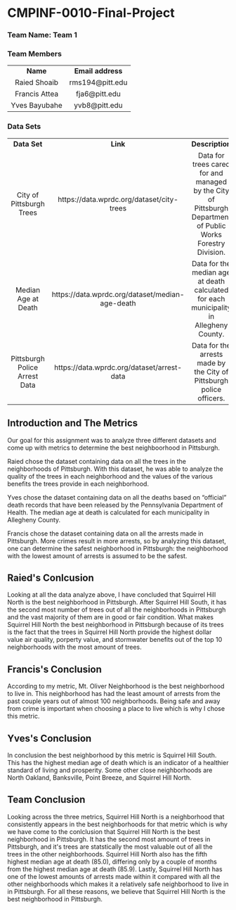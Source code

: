# CMPINF-0010-Final-Project

### Team Name: Team 1

### Team Members

<table>
  <tr>
    <td align="center"><b>Name</b></td>
    <td align="center"><b>Email address</b></td>
  </tr>
  <tr>
    <td align="center">Raied Shoaib</td>
    <td align="center">rms194@pitt.edu</td>
  </tr>
  <tr>
    <td align="center">Francis Attea</td>
    <td align="center">fja6@pitt.edu</td>
  </tr>
  <tr>
    <td align="center">Yves Bayubahe</td>
    <td align="center">yvb8@pitt.edu</td>
  </tr>
</table>

### Data Sets

<table>
  <tr>
    <td align="center"><b>Data Set</b></td>
    <td align="center"><b>Link</b></td>
    <td align="center"><b>Description</b></td>
  </tr>
  <tr>
    <td align="center">City of Pittsburgh Trees</td>
    <td align="center">https://data.wprdc.org/dataset/city-trees</td>
    <td align="center">Data for trees cared for and managed by the City of Pittsburgh Department of Public Works Forestry Division.</td>
  </tr>
  <tr>
    <td align="center">Median Age at Death</td>
    <td align="center">https://data.wprdc.org/dataset/median-age-death</td>
    <td align="center">Data for the median age at death calculated for each municipality in Allegheny County.</td>
  </tr>
  <tr>
    <td align="center">Pittsburgh Police Arrest Data</td>
    <td align="center">https://data.wprdc.org/dataset/arrest-data</td>
    <td align="center">Data for the arrests made by the City of Pittsburgh police officers.</td>
  </tr>
</table>

## Introduction and The Metrics

Our goal for this assignment was to analyze three different datasets and come up with metrics to determine the best neighboorhood in Pittsburgh. 

Raied chose the dataset containing data on all the trees in the neighborhoods of Pittsburgh. With this dataset, he was able to analyze the quality of the trees in each neighborhood and the values of the various benefits the trees provide in each neighborhood.

Yves chose the dataset containing data on all the deaths based on “official” death records that have been released by the Pennsylvania Department of Health. The median age at death is calculated for each municipality in Allegheny County.

Francis chose the dataset containing data on all the arrests made in Pittsburgh. More crimes result in more arrests, so by analyzing this dataset, one can determine the safest neighborhood in Pittsburgh: the neighborhood with the lowest amount of arrests is assumed to be the safest. 

## Raied's Conlcusion

Looking at all the data analyze above, I have concluded that Squirrel Hill North is the best neighborhood in Pittsburgh. After Squirrel Hill South, it has the second most number of trees out of all the neighborhoods in Pittsburgh and the vast majority of them are in good or fair condition. What makes Squirrel Hill North the best neighborhood in Pittsburgh because of its trees is the fact that the trees in Squirrel Hill North provide the highest dollar value air quality, porperty value, and stormwater benefits out of the top 10 neighborhoods with the most amount of trees. 

## Francis's Conclusion

According to my metric, Mt. Oliver Neighborhood is the  best neighborhood to live in.  This neighborhood has had the least amount of arrests from the past couple years out of almost 100 neighborhoods. Being safe and away from crime is  important when choosing a place to live which is why I chose this metric.  

## Yves's Conclusion

In conclusion the best neighborhood by this metric is Squirrel Hill South. This has the highest median age of death which is an indicator of a healthier standard of living and prosperity. Some other close neighborhoods are North Oakland, Banksville, Point Breeze, and Squirrel Hill North.

## Team Conclusion

Looking across the three metrics, Squirrel Hill North is a neighborhood that consistently appears in the best neighborhoods for that metric which is why we have come to the conlclusion that Squirrel Hill North is the best neighborhood in Pittsburgh. It has the second most amount of trees in Pittsburgh, and it's trees are statstically the most valuable out of all the trees in the other neighborhoods. Squirrel Hill North also has the fifth highest median age at death (85.0), differing only by a couple of months from the highest median age at death (85.9). Lastly, Squirrel Hill North has one of the lowest amounts of arrests made within it compared with all the other neighborhoods which makes it a relatively safe neighborhood to live in in Pittsburgh. For all these reasons, we believe that Squirrel Hill North is the best neighborhood in Pittsburgh. 
